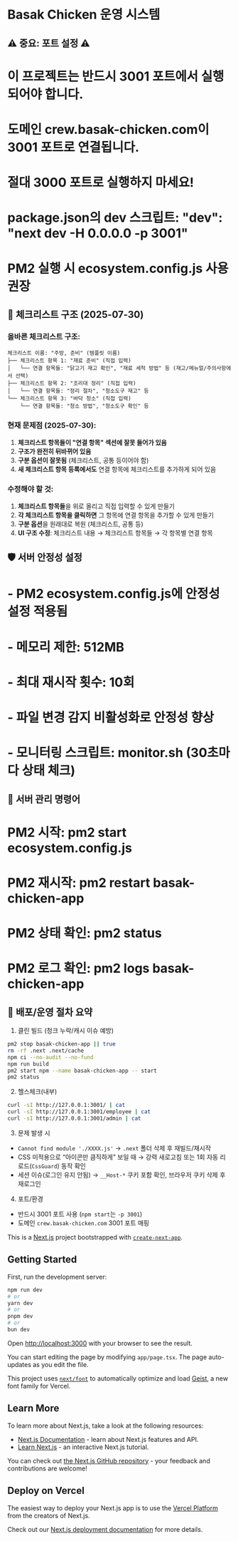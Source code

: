 # Basak Chicken 운영 시스템

## ⚠️ 중요: 포트 설정 ⚠️
# 이 프로젝트는 반드시 3001 포트에서 실행되어야 합니다.
# 도메인 crew.basak-chicken.com이 3001 포트로 연결됩니다.
# 절대 3000 포트로 실행하지 마세요!
# 
# package.json의 dev 스크립트: "dev": "next dev -H 0.0.0.0 -p 3001"
# PM2 실행 시 ecosystem.config.js 사용 권장

## 📝 체크리스트 구조 (2025-07-30)

### 올바른 체크리스트 구조:
```
체크리스트 이름: "주방, 준비" (템플릿 이름)
├── 체크리스트 항목 1: "재료 준비" (직접 입력)
│   └── 연결 항목들: "닭고기 재고 확인", "재료 세척 방법" 등 (재고/메뉴얼/주의사항에서 선택)
├── 체크리스트 항목 2: "조리대 정리" (직접 입력)
│   └── 연결 항목들: "정리 절차", "청소도구 재고" 등
└── 체크리스트 항목 3: "바닥 청소" (직접 입력)
    └── 연결 항목들: "청소 방법", "청소도구 확인" 등
```

### 현재 문제점 (2025-07-30):
1. **체크리스트 항목들이 "연결 항목" 섹션에 잘못 들어가 있음**
2. **구조가 완전히 뒤바뀌어 있음**
3. **구분 옵션이 잘못됨** (체크리스트, 공통 등이어야 함)
4. **새 체크리스트 항목 등록에서도** 연결 항목에 체크리스트를 추가하게 되어 있음

### 수정해야 할 것:
1. **체크리스트 항목들**을 위로 올리고 직접 입력할 수 있게 만들기
2. **각 체크리스트 항목을 클릭하면** 그 항목에 연결 항목을 추가할 수 있게 만들기
3. **구분 옵션**을 원래대로 복원 (체크리스트, 공통 등)
4. **UI 구조 수정**: 체크리스트 내용 → 체크리스트 항목들 → 각 항목별 연결 항목

## 🛡️ 서버 안정성 설정
# - PM2 ecosystem.config.js에 안정성 설정 적용됨
# - 메모리 제한: 512MB
# - 최대 재시작 횟수: 10회
# - 파일 변경 감지 비활성화로 안정성 향상
# - 모니터링 스크립트: monitor.sh (30초마다 상태 체크)

## 🔧 서버 관리 명령어
# PM2 시작: pm2 start ecosystem.config.js
# PM2 재시작: pm2 restart basak-chicken-app
# PM2 상태 확인: pm2 status
# PM2 로그 확인: pm2 logs basak-chicken-app

## 🚀 배포/운영 절차 요약

1) 클린 빌드 (청크 누락/캐시 이슈 예방)
```bash
pm2 stop basak-chicken-app || true
rm -rf .next .next/cache
npm ci --no-audit --no-fund
npm run build
pm2 start npm --name basak-chicken-app -- start
pm2 status
```

2) 헬스체크(내부)
```bash
curl -sI http://127.0.0.1:3001/ | cat
curl -sI http://127.0.0.1:3001/employee | cat
curl -sI http://127.0.0.1:3001/admin | cat
```

3) 문제 발생 시
- `Cannot find module './XXXX.js'` → `.next` 폴더 삭제 후 재빌드/재시작
- CSS 미적용으로 “아이콘만 큼직하게” 보일 때 → 강력 새로고침 또는 1회 자동 리로드(`CssGuard`) 동작 확인
- 세션 이슈(로그인 유지 안됨) → `__Host-*` 쿠키 포함 확인, 브라우저 쿠키 삭제 후 재로그인

4) 포트/환경
- 반드시 3001 포트 사용 (`npm start`는 `-p 3001`)
- 도메인 `crew.basak-chicken.com` 3001 포트 매핑

This is a [Next.js](https://nextjs.org) project bootstrapped with [`create-next-app`](https://nextjs.org/docs/app/api-reference/cli/create-next-app).

## Getting Started

First, run the development server:

```bash
npm run dev
# or
yarn dev
# or
pnpm dev
# or
bun dev
```

Open [http://localhost:3000](http://localhost:3000) with your browser to see the result.

You can start editing the page by modifying `app/page.tsx`. The page auto-updates as you edit the file.

This project uses [`next/font`](https://nextjs.org/docs/app/building-your-application/optimizing/fonts) to automatically optimize and load [Geist](https://vercel.com/font), a new font family for Vercel.

## Learn More

To learn more about Next.js, take a look at the following resources:

- [Next.js Documentation](https://nextjs.org/docs) - learn about Next.js features and API.
- [Learn Next.js](https://nextjs.org/learn) - an interactive Next.js tutorial.

You can check out [the Next.js GitHub repository](https://github.com/vercel/next.js) - your feedback and contributions are welcome!

## Deploy on Vercel

The easiest way to deploy your Next.js app is to use the [Vercel Platform](https://vercel.com/new?utm_medium=default-template&filter=next.js&utm_source=create-next-app&utm_campaign=create-next-app-readme) from the creators of Next.js.

Check out our [Next.js deployment documentation](https://nextjs.org/docs/app/building-your-application/deploying) for more details.
